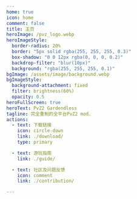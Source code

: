 ```yaml
---
home: true
icon: home
comment: false
title: 主页
heroImage: /pvz_logo.webp
heroImageStyle:  
  border-radius: 20%
  border: "5px solid rgba(255, 255, 255, 0.3)"
  box-shadow: "0 0 12px rgba(0, 0, 0, 0.2)"
  backdrop-filter: "blur(10px)"
  background: "rgba(255, 255, 255, 0.1)"
bgImage: /assets/image/background.webp
bgImageStyle:
  background-attachment: fixed
  filter: brightness(60%)
  opacity: 0.5 
heroFullScreen: true
heroText: PvZ2 Gardendless
tagline: 完全重制的全平台PvZ2 mod.
actions:
  - text: 下载链接
    icon: circle-down
    link: ./download/
    type: primary

  - text: 游玩指南
    link: ./guide/

  - text: 社区及问题反馈
    icon: comment
    link: ./contribution/

---
```

